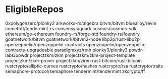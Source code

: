 # EligibleRepos
0xpolygonzero/plonky2
arkworks-rs/algebra
bitvm/bitvm
bluealloy/revm
cometbft/tendermint-rs
consensys/gnark
cosmos/cosmos-sdk
ethereum/go-ethereum
foundry-rs/forge-std
foundry-rs/foundry
goatnetwork/bitvm
goatnetwork/bitvm2-node
libp2p/rust-libp2p
openzeppelin/openzeppelin-contracts
openzeppelin/openzeppelin-contracts-upgradeable
paradigmxyz/reth
plonky3/plonky3
powdr-labs/powdr
projectzkm/zkm
projectzkm/zkm-project-template
projectzkm/zkm-prover
projectzkm/ziren
rust-bitcoin/rust-bitcoin
rustcrypto/elliptic-curves
rustcrypto/hashes
rustcrypto/rsa
rustcrypto/traits
semaphore-protocol/semaphore
tendermint/tendermint
zkcrypto/ff
